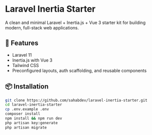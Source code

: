 # Laravel Inertia Starter

A clean and minimal Laravel + Inertia.js + Vue 3 starter kit for building modern, full-stack web applications.

## 🔧 Features

- Laravel 11
- Inertia.js with Vue 3
- Tailwind CSS
- Preconfigured layouts, auth scaffolding, and reusable components

## 📦 Installation

```bash
git clone https://github.com/sahabdev/laravel-inertia-starter.git
cd laravel-inertia-starter
cp .env.example .env
composer install
npm install && npm run dev
php artisan key:generate
php artisan migrate
